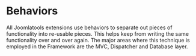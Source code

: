 # Behaviors

All Joomlatools extensions use behaviors to separate out pieces of functionality into re-usable pieces. This helps keep from writing the same functionality over and over again. The major areas where this technique is employed in the Framework are the MVC, Dispatcher and Database layer.

